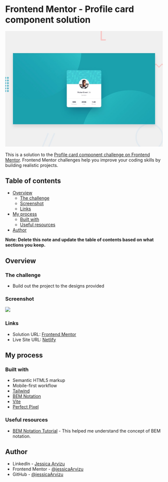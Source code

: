 # Frontend Mentor - Profile card component solution

![Design preview for the Profile card component coding challenge](./design/desktop-preview.jpg)

This is a solution to the [Profile card component challenge on Frontend Mentor](https://www.frontendmentor.io/challenges/profile-card-component-cfArpWshJ). Frontend Mentor challenges help you improve your coding skills by building realistic projects. 

## Table of contents

- [Overview](#overview)
  - [The challenge](#the-challenge)
  - [Screenshot](#screenshot)
  - [Links](#links)
- [My process](#my-process)
  - [Built with](#built-with)
  - [Useful resources](#useful-resources)
- [Author](#author)

**Note: Delete this note and update the table of contents based on what sections you keep.**

## Overview

### The challenge

- Build out the project to the designs provided

### Screenshot

![](./images/screenshot.jpg)

### Links

- Solution URL: [Frontend Mentor](https://www.frontendmentor.io/solutions/-profile-card-component-with-html-and-tailwind-bem-notation-K_JK2y88Fi)
- Live Site URL: [Netlify](https://prismatic-seahorse-aa9a0a.netlify.app)

## My process

### Built with

- Semantic HTML5 markup
- Mobile-first workflow
- [Tailwind](https://tailwindcss.com/)
- [BEM Notation](https://getbem.com/introduction/)
- [Vite](https://vitejs.dev/)
- [Perfect Pixel](https://chromewebstore.google.com/detail/perfectpixel-by-welldonec/dkaagdgjmgdmbnecmcefdhjekcoceebi?hl=es)

### Useful resources

- [BEM Notation Tutorial](https://sparkbox.com/foundry/bem_by_example) - This helped me understand the concept of BEM notation.

## Author

- LinkedIn - [Jessica Arvizu](https://www.linkedin.com/in/jessica-arvizu/)
- Frontend Mentor - [@jessicaArvizu](https://www.frontendmentor.io/profile/jessicaArvizu)
- GitHub - [@jessicaArvizu](https://github.com/jessicaArvizu)

